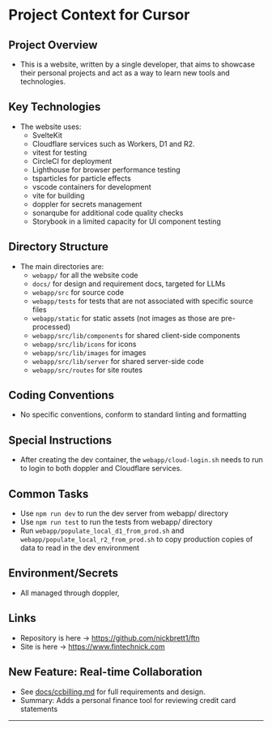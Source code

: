 # Project Context for Cursor

## Project Overview

- This is a website, written by a single developer, that aims to showcase their personal projects and act as a way to learn new tools and technologies.

## Key Technologies

- The website uses:
  - SvelteKit
  - Cloudflare services such as Workers, D1 and R2.
  - vitest for testing
  - CircleCI for deployment
  - Lighthouse for browser performance testing
  - tsparticles for particle effects
  - vscode containers for development
  - vite for building
  - doppler for secrets management
  - sonarqube for additional code quality checks
  - Storybook in a limited capacity for UI component testing

## Directory Structure

- The main directories are:
  - `webapp/` for all the website code
  - `docs/` for design and requirement docs, targeted for LLMs
  - `webapp/src` for source code
  - `webapp/tests` for tests that are not associated with specific source files
  - `webapp/static` for static assets (not images as those are pre-processed)
  - `webapp/src/lib/components` for shared client-side components
  - `webapp/src/lib/icons` for icons
  - `webapp/src/lib/images` for images
  - `webapp/src/lib/server` for shared server-side code
  - `webapp/src/routes` for site routes

## Coding Conventions

- No specific conventions, conform to standard linting and formatting

## Special Instructions

- After creating the dev container, the `webapp/cloud-login.sh` needs to run to login to both doppler and Cloudflare services.

## Common Tasks

- Use `npm run dev` to run the dev server from webapp/ directory
- Use `npm run test` to run the tests from webapp/ directory
- Run `webapp/populate_local_d1_from_prod.sh` and `webapp/populate_local_r2_from_prod.sh` to copy production copies of data to read in the dev environment

## Environment/Secrets

- All managed through doppler,

## Links

- Repository is here -> https://github.com/nickbrett1/ftn
- Site is here -> https://www.fintechnick.com

## New Feature: Real-time Collaboration

- See [docs/ccbilling.md](../docs/ccbilling.md) for full requirements and design.
- Summary: Adds a personal finance tool for reviewing credit card statements

---
